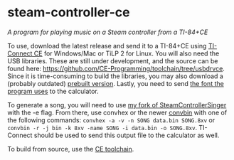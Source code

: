 # steam-controller-ce
*A program for playing music on a Steam controller from a TI-84+CE*

To use, download the latest release and send it to a TI-84+CE using 
[TI-Connect CE](https://education.ti.com/en/products/computer-software/ti-connect-ce-sw) for Windows/Mac or TiLP 2 for Linux.
You will also need the USB libraries. These are still under development, and the source can be found here:
https://github.com/CE-Programming/toolchain/tree/usbdrvce.
Since it is time-consuming to build the libraries, you may also download a (probably outdated) [prebuilt version](https://commandblockguy.xyz/downloads/usblibs.8xg).
Lastly, you need to send [the font the program uses](https://commandblockguy.xyz/downloads/Gohufont.8xv) to the calculator.

To generate a song, you will need to use [my fork of SteamControllerSinger](https://github.com/commandblockguy/SteamControllerSinger) with the -e flag.
From there, use convhex or the newer [convbin](https://github.com/mateoconlechuga/convbin/releases) with one of the following commands:
`convhex -a -v -n SONG data.bin SONG.8xv` or `convbin -r -j bin -k 8xv -name SONG -i data.bin -o SONG.8xv`.
TI-Connect should be used to send this output file to the calculator as well.

To build from source, use the [CE toolchain](https://github.com/CE-Programming/toolchain/tree/usbdrvce).
